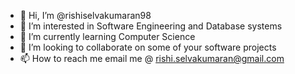 - 👋 Hi, I’m @rishiselvakumaran98
- 👀 I’m interested in Software Engineering and Database systems
- 🌱 I’m currently learning Computer Science
- 💞️ I’m looking to collaborate on some of your software projects
- 📫 How to reach me email me @ rishi.selvakumaran@gmail.com

<!---
rishiselvakumaran98/rishiselvakumaran98 is a ✨ special ✨ repository because its `README.md` (this file) appears on your GitHub profile.
You can click the Preview link to take a look at your changes.
--->
